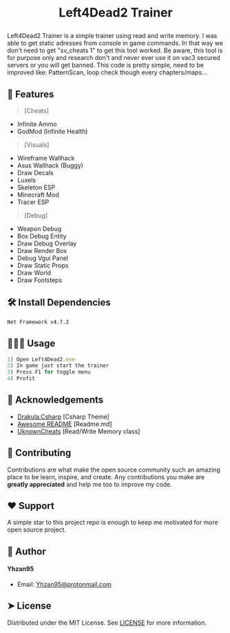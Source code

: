 
# <p align="center">Left4Dead2 Trainer</p>
  
Left4Dead2 Trainer is a simple trainer using read and write memory. I was able to get static adresses from console in game commands. In that
way we don't need to get "sv_cheats 1" to get this tool worked. Be aware, this tool is for purpose only and research don't and never ever use it on
vac3 secured servers or you will get banned. This code is pretty simple, need to be improved like: PatternScan, loop check though every chapters/maps...

## 🧐 Features
> [Cheats]
- Infinite Ammo
- GodMod (Infinite Health) 
> [Visuals]
- Wireframe Wallhack
- Asus Wallhack (Buggy)
- Draw Decals
- Luxels
- Skeleton ESP
- Minecraft Mod
- Tracer ESP
> [Debug]
- Weapon Debug
- Box Debug Entity
- Draw Debug Overlay
- Draw Render Box
- Debug Vgui Panel
- Draw Static Props
- Draw World
- Draw Footsteps

## 🛠️ Install Dependencies    
```bash
Net Framework v4.7.2
```

## 🧑🏻‍💻 Usage
```js
1) Open Left4Dead2.exe
2) In game just start the trainer
3) Press F1 for toggle menu
4) Profit
```
        
## 🙇 Acknowledgements      
- [Drakula.Csharp]([https://draculatheme.com](https://github.com/Yhzan95/Drakula.Csharp)) [Csharp Theme]
- [Awesome README](https://readmi.xyz/editor) [Readme.md]
- [UknownCheats](https://www.unknowncheats.me/) [Read/Write Memory class]

## 🍰 Contributing    
Contributions are what make the open source community such an amazing place to be learn, inspire, and create. Any contributions you make are **greatly appreciated** and help me too to improve my code.

## ❤️ Support  
A simple star to this project repo is enough to keep me motivated for more open source project.
        
## 🙇 Author
#### Yhzan95
- Email: [Yhzan95@protonmail.com]()
        
## ➤ License
Distributed under the MIT License. See [LICENSE](LICENSE) for more information.
        
